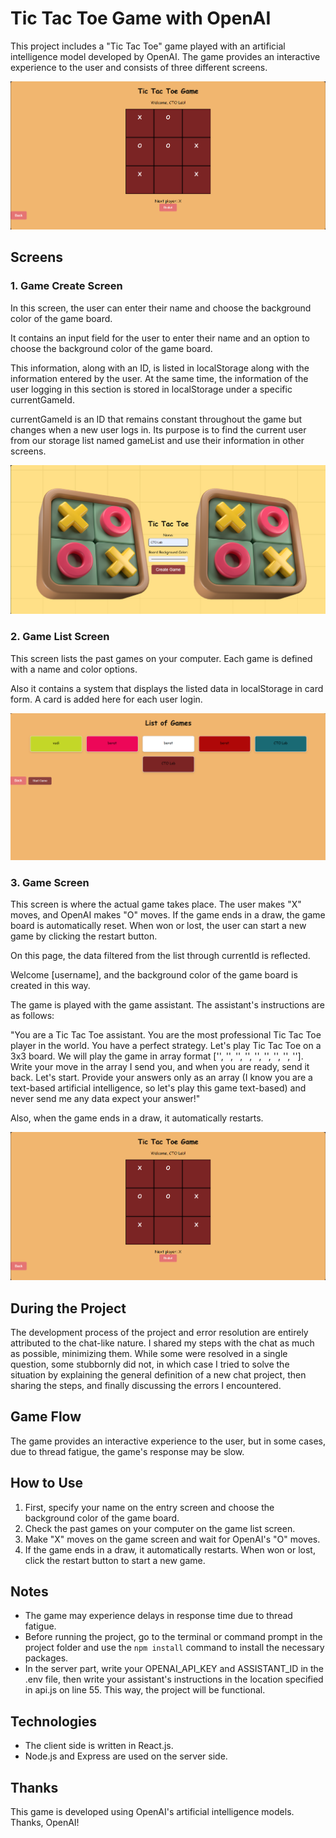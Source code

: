 # Tic Tac Toe Game with OpenAI

This project includes a "Tic Tac Toe" game played with an artificial intelligence model developed by OpenAI. The game provides an interactive experience to the user and consists of three different screens.

![Oyun Ekranı](./client/public/images/game_screen.png)

## Screens

### 1.  Game Create Screen

In this screen, the user can enter their name and choose the background color of the game board.

It contains an input field for the user to enter their name and an option to choose the background color of the game board.

This information, along with an ID, is listed in localStorage along with the information entered by the user. At the same time, the information of the user logging in this section is stored in localStorage under a specific currentGameId.

currentGameId is an ID that remains constant throughout the game but changes when a new user logs in. Its purpose is to find the current user from our storage list named gameList and use their information in other screens.

![Oyun Ekranı](./client/public/images/game_create_screen.png)

### 2. Game List Screen

This screen lists the past games on your computer. Each game is defined with a name and color options.

Also it contains a system that displays the listed data in localStorage in card form. A card is added here for each user login.

![Oyun Listesi Ekranı](./client/public/images/game_list_screen.png)

### 3. Game Screen

This screen is where the actual game takes place. The user makes "X" moves, and OpenAI makes "O" moves. If the game ends in a draw, the game board is automatically reset. When won or lost, the user can start a new game by clicking the restart button.

On this page, the data filtered from the list through currentId is reflected.

Welcome [username], and the background color of the game board is created in this way.

The game is played with the game assistant. The assistant's instructions are as follows:

"You are a Tic Tac Toe assistant. You are the most professional Tic Tac Toe player in the world. You have a perfect strategy. Let's play Tic Tac Toe on a 3x3 board. We will play the game in array format ['', '', '', '', '', '', '', '', '']. Write your move in the array I send you, and when you are ready, send it back. Let's start. Provide your answers only as an array (I know you are a text-based artificial intelligence, so let's play this game text-based) and never send me any data expect your answer!"

Also, when the game ends in a draw, it automatically restarts.

![Oyun Ekranı](./client/public/images/game_screen.png)

## During the Project

The development process of the project and error resolution are entirely attributed to the chat-like nature. I shared my steps with the chat as much as possible, minimizing them. While some were resolved in a single question, some stubbornly did not, in which case I tried to solve the situation by explaining the general definition of a new chat project, then sharing the steps, and finally discussing the errors I encountered.

## Game Flow

The game provides an interactive experience to the user, but in some cases, due to thread fatigue, the game's response may be slow.

## How to Use

1. First, specify your name on the entry screen and choose the background color of the game board.
2. Check the past games on your computer on the game list screen.
3. Make "X" moves on the game screen and wait for OpenAI's "O" moves.
4. If the game ends in a draw, it automatically restarts. When won or lost, click the restart button to start a new game.

## Notes

- The game may experience delays in response time due to thread fatigue.
- Before running the project, go to the terminal or command prompt in the project folder and use the ` npm install `  command to install the necessary packages. 
- In the server part, write your OPENAI_API_KEY and ASSISTANT_ID in the .env file, then write your assistant's instructions in the location specified in api.js on line 55. This way, the project will be functional.

## Technologies

- The client side is written in React.js.
- Node.js and Express are used on the server side.

## Thanks

This game is developed using OpenAI's artificial intelligence models. Thanks, OpenAI!


